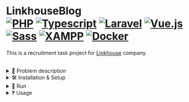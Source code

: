 # LinkhouseBlog <div> [![PHP](https://img.shields.io/badge/PHP-%234F5B93.svg?style=for-the-badge&logo=php&logoColor=white&style=plastic)](https://www.php.net) [![Typescript](https://img.shields.io/badge/TypeScript-007ACC?style=for-the-badge&logo=typescript&logoColor=white&style=plastic)](https://www.typescriptlang.org) [![Laravel](https://img.shields.io/badge/Laravel-%23FF2D20.svg?style=for-the-badge&logo=laravel&logoColor=white&style=plastic)](https://laravel.com) [![Vue.js](https://img.shields.io/badge/Vue.js-%234FC08D.svg?style=for-the-badge&logo=vue.js&logoColor=white&style=plastic)](https://vuejs.org) [![Sass](https://img.shields.io/badge/Sass-CC6699?logo=sass&logoColor=white)](https://sass-lang.com) [![XAMPP](https://img.shields.io/badge/XAMPP-%23FB7A24.svg?style=flat&logo=xampp&logoColor=white)](https://www.apachefriends.org/pl/index.html) [![Docker](https://img.shields.io/badge/Docker-2496ED?logo=docker&logoColor=white)](https://www.docker.com/) </div>

This is a recruitment task project for [Linkhouse](https://linkhouse.pl) company.


<br>
<details><summary> 📖 Problem description </summary>
<br>
    
```
Cel: wykonanie prostej aplikacji do przeglądania artykułów z bloga Linkhouse. Aplikacja powinna pozwolić
użytkownikowi na przeglądanie listy artykułów oraz wyświetlanie ich opisów po kliknięciu (forma bloga).



Część frontendowa: Vue.js lub Nuxt.js

- Interfejs użytkownika:
    1. Formularz z polami do obsługi wyszukiwarki frontendowej
    2. Lista artykułów: tytuł, data publikacji
    3. Szczegóły artykułu: opis, kategorie, link

- Funkcjonalność:
    1. Otwieranie nowego artykułu po kliknięciu na liście
    2. Możliwość przejścia do pełnego artykułu z linku pod opisem
    3. Wyszukiwarka frontendowa - po tytule oraz kategoriach
    4. Możliwość powrotu do listy artykułów



Część backendowa: PHP

- Pobranie oraz parsowanie artykułów z https://linkhouse.pl/feed/

- Endpointy:
    1. [GET] /articles - listowanie wszystkich artykułów
    2. [GET] /article/:guid - szczegóły jednego artykułu

- Model danych:
    1. ArticleList: Array[{ guid, title, pubDate, category }]
    2. Article: { guid, title, link, description, category }
```
![image](https://github.com/SzymCode/RecruitmentTasks/assets/107359025/7c553ca5-f153-4262-9ef3-f6fff5c01b2f)
```
Instrukcje:
    - Zacznij od stworzenia nowego projektu backendu - wybrany framework PHP, oraz nowego projektu frontendu - Vue lub Nuxt.
    - Zaimplementuj wymienione powyżej funkcjonalności.
    - Zwróć uwagę na jakość kodu, strukturę projektu oraz obsługę błędów.

Dodatkowo:
    - Jeśli wystarczy Ci czasu, możesz dodatkowo zaimplementować angielską wersję językową z https://linkhouse.net/feed/
        w formie przełącznika PL/EN.

Kryteria oceny:
    - Poprawność działania aplikacji,
    - Struktura, nazewnictwo, jakość kodu,
    - Adekwatny dobór narzędzi, frameworków,
    - Obsługa błędów, przygotowanie się na błędne odpowiedzi serwera.

Uwagi:
    - Skup się na dostarczeniu prostego, schludnego, działającego rozwiązania,
    - Jeżeli nie zdążysz zrobić wszystkiego, skup się na kluczowych funkcjonalnościach.

```


<br>
</details>


<details><summary>  🛠️ Installation & Setup  </summary>

<br>


<details><summary> &nbsp;<img src="https://upload.wikimedia.org/wikipedia/commons/d/dc/XAMPP_Logo.png" height=20/> &nbsp;XAMPP </summary> 

- First make sure u have installed latest versions of [PHP](https://www.php.net), [Laravel](https://laravel.com/), [Vue.js](https://vuejs.org/), [Node.js](https://nodejs.org/en), [npm](https://www.npmjs.com), [XAMPP](https://www.apachefriends.org/pl/index.html) and [Composer](https://getcomposer.org/)

- Clone this repository from linkhouse-blog branch.

```
git clone -b linkhouse-blog https://github.com/SzymCode/RecruitmentTasks.git
```

- Change *.env.example* file to *.env*

- Install modules in root directory

```bash
npm install
composer update
```

### **Make sure u have installed all modules!**

- Run XAMPP mysql server and then create database

```bash
mysql -u root -p
create database linkhouse_blog
```

<br>
</details>

<details><summary> &nbsp;<img src="https://cdn4.iconfinder.com/data/icons/logos-and-brands/512/97_Docker_logo_logos-512.png" height=20/> &nbsp;Docker </summary> 

- First make sure u have installed latest versions of [PHP](https://www.php.net), [Laravel](https://laravel.com/), [Vue.js](https://vuejs.org/), [Node.js](https://nodejs.org/en), [npm](https://www.npmjs.com), [Composer](https://getcomposer.org/) and [Docker](https://www.docker.com)

- Clone this repository from linkhouse-blog branch.

```
git clone -b linkhouse-blog https://github.com/SzymCode/RecruitmentTasks.git
```

- Change *.env.example* file to *.env*
  
- Install modules in root directory

```bash
composer update
php artisan sail:install    # prepare .env file
```

### **Make sure u have installed all modules!**

</details>
<hr>
</details>


<details><summary> 🚀 Run </summary>

<br>

<details><summary> &nbsp;<img src="https://upload.wikimedia.org/wikipedia/commons/d/dc/XAMPP_Logo.png" height=20/> &nbsp;XAMPP </summary> 
<br>

- root directory:

```bash
npm run dev
php artisan serve
```

<br>
</details>


<details><summary> &nbsp;<img src="https://cdn4.iconfinder.com/data/icons/logos-and-brands/512/97_Docker_logo_logos-512.png" height=20/> &nbsp;Docker </summary> 
<br>

**Remember to shutdown all XAMPP processes!**
- root directory:

```bash
sail up -d    # run containers in background

docker compose exec laravel.test bash    # this command open sail container's bash, then run command bellow
npm run dev
```

Possible problem: 
- Sail: no such file or directory found: [Solution 1](https://laravel.com/docs/10.x/sail#configuring-a-shell-alias), [Solution 2](https://stackoverflow.com/questions/71503871/laravel-error-laravel-sail-no-such-file-or-directory-found)
</details>

<hr>
</details>  



<details><summary> ❓ Usage </summary>
<br>

<details><summary> Migrations </summary>
<br>

Run migrations with seed
```bash
php artisan migrate:fresh --seed
```

<br>
</details>

<details><summary> Tests </summary>
<br>
    
Run all backend tests:
```bash
./vendor/bin/pest
```


<br>
</details>

<details><summary> npm </summary>
<br>

1. Vite build:

```
npm run build
```

2. Activate Husky git hooks:

```
npm run prepare
```
   
3. Eslint fix:

```
npm run lint
```

4. Run prettier:

```
npm run write
```

</details>
</details>


